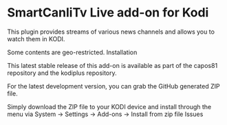 # SmartCanliTv Live add-on for Kodi 

This plugin provides streams of various news channels and allows you to watch them in KODI.

Some contents are geo-restricted.
Installation

This latest stable release of this add-on is available as part of the capos81 repository and the kodiplus repository.

For the latest development version, you can grab the GitHub generated ZIP file.

Simply download the ZIP file to your KODI device and install through the menu via System -> Settings -> Add-ons -> Install from zip file
Issues
